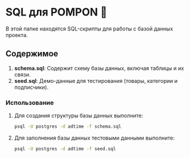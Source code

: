 # SQL для POMPON 🍎

В этой папке находятся SQL-скрипты для работы с базой данных проекта.

## Содержимое

1. **schema.sql**: Содержит схему базы данных, включая таблицы и их связи.
2. **seed.sql**: Демо-данные для тестирования (товары, категории и подписчики).

### Использование

1. Для создания структуры базы данных выполните:
   ```bash
   psql -U postgres -d adtime -f schema.sql
   ```
2. Для заполнения базы данных тестовыми данными выполните:
    ```bash
    psql -U postgres -d adtime -f seed.sql
    ```